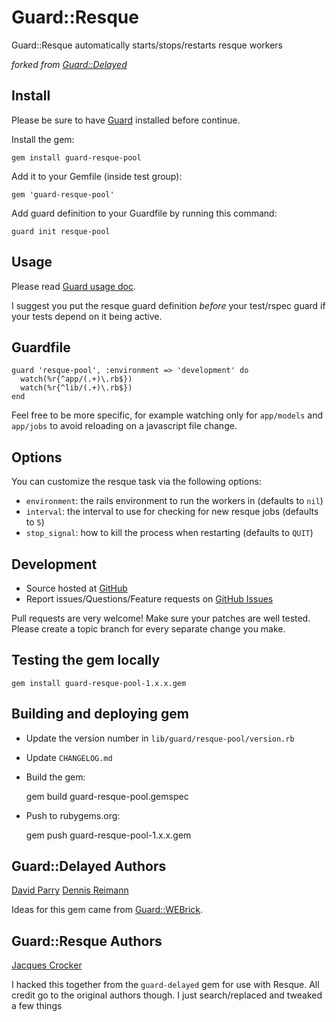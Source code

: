 # Guard::Resque

Guard::Resque automatically starts/stops/restarts resque workers

*forked from [Guard::Delayed](http://github.com/suranyami/guard-delayed)*

## Install

Please be sure to have [Guard](http://github.com/guard/guard) installed before continue.

Install the gem:

    gem install guard-resque-pool

Add it to your Gemfile (inside test group):

    gem 'guard-resque-pool'

Add guard definition to your Guardfile by running this command:

    guard init resque-pool

## Usage

Please read [Guard usage doc](http://github.com/guard/guard#readme).

I suggest you put the resque guard definition *before* your test/rspec guard if your tests depend on it
being active.

## Guardfile

    guard 'resque-pool', :environment => 'development' do
      watch(%r{^app/(.+)\.rb$})
      watch(%r{^lib/(.+)\.rb$})
    end

Feel free to be more specific, for example watching only for `app/models` and `app/jobs`
to avoid reloading on a javascript file change.

## Options

You can customize the resque task via the following options:

* `environment`: the rails environment to run the workers in (defaults to `nil`)
* `interval`: the interval to use for checking for new resque jobs (defaults to `5`)
* `stop_signal`: how to kill the process when restarting (defaults to `QUIT`)


## Development

 * Source hosted at [GitHub](http://github.com/Perpetto/guard-resque-pool)
 * Report issues/Questions/Feature requests on [GitHub Issues](http://github.com/Perpetto/guard-resque-pool/issues)

Pull requests are very welcome! Make sure your patches are well tested. Please create a topic branch for every separate change
you make.

## Testing the gem locally

    gem install guard-resque-pool-1.x.x.gem

## Building and deploying gem

 * Update the version number in `lib/guard/resque-pool/version.rb`
 * Update `CHANGELOG.md`
 * Build the gem:

    gem build guard-resque-pool.gemspec

 * Push to rubygems.org:

    gem push guard-resque-pool-1.x.x.gem


## Guard::Delayed Authors

[David Parry](https://github.com/suranyami)
[Dennis Reimann](https://github.com/dbloete)

Ideas for this gem came from [Guard::WEBrick](http://github.com/fnichol/guard-webrick).


## Guard::Resque Authors

[Jacques Crocker](https://github.com/railsjedi)

I hacked this together from the `guard-delayed` gem for use with Resque. All credit go to the original authors though. I just search/replaced and tweaked a few things
